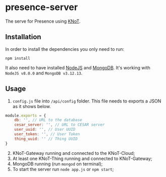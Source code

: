 # presence-server
The serve for Presence using [KNoT](https://www.knot.cesar.org.br).

## Installation
In order to install the dependencies you only need to run:

`npm install`

It also need to have installed [NodeJS](https://nodejs.org) and [MongoDB](https://www.mongodb.com). It's working with `NodeJS v8.0.0` and `MongoDB v3.12.13`.

## Usage
1. `config.js` file into `/api/config` folder. This file needs to exports a JSON as it shows below.
```javascript
module.exports = {
	db: '', // URL to the database
	cesar_server: '', // URL to CESAR server
	user_uuid: '', // User UUID
	user_token: '', // User Token
	thing_uuid: '' // Thing UUID
}
```
2. KNoT-Gateway running and connected to the KNoT-Cloud;
3. At least one KNoT-Thing running and connected to KNoT-Gateway;
4. MongoDB running (run `mongod` on terminal);
5. To start the server run `node app.js` or `npm start`;

